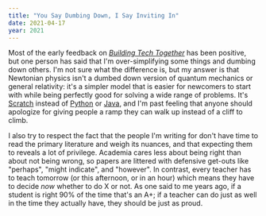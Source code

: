 ```yaml
---
title: "You Say Dumbing Down, I Say Inviting In"
date: 2021-04-17
year: 2021
---
```


Most of the early feedback on *[Building Tech Together](https://buildtogether.tech/)* has been positive,
but one person has said that I'm over-simplifying some things and dumbing down others.
I'm not sure what the difference is,
but my answer is that Newtonian physics isn't a dumbed down version of quantum mechanics or general relativity:
it's a simpler model that is easier for newcomers to start with
while being perfectly good for solving a wide range of problems.
It's [Scratch](https://scratch.mit.edu) instead of [Python](http://python.org/) or [Java](https://java.com/),
and I'm past feeling that anyone should apologize
for giving people a ramp they can walk up instead of a cliff to climb.

I also try to respect the fact that
the people I'm writing for don't have time to read the primary literature and weigh its nuances,
and that expecting them to reveals a lot of privilege.
Academia cares less about being right than about not being wrong,
so papers are littered with defensive get-outs like "perhaps", "might indicate", and "however".
In contrast,
every teacher has to teach tomorrow (or this afternoon, or in an hour)
which means they have to decide *now* whether to do X or not.
As one said to me years ago,
if a student is right 90% of the time that's an A+;
if a teacher can do just as well in the time they actually have,
they should be just as proud.
